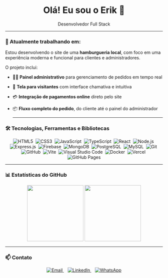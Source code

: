 <h1 align="center">Olá! Eu sou o Erik 👋</h1>

<p align="center">
 Desenvolvedor Full Stack
</p>

---
### 🚧 Atualmente trabalhando em:

Estou desenvolvendo o site de uma **hamburgueria local**, com foco em uma experiência moderna e funcional para clientes e administradores.

O projeto inclui:

- 🧑‍💼 **Painel administrativo** para gerenciamento de pedidos em tempo real  
- 🍔 **Tela para visitantes** com interface chamativa e intuitiva  
- 💳 **Integração de pagamentos online** direto pelo site  
- 📦 **Fluxo completo do pedido**, do cliente até o painel do administrador

  ---
### 🛠 Tecnologias, Ferramentas e Bibliotecas

<div align="center">
  <img src="https://img.shields.io/badge/HTML5-E34F26?style=for-the-badge&logo=html5&logoColor=white" alt="HTML5" />&nbsp;
  <img src="https://img.shields.io/badge/CSS3-1572B6?style=for-the-badge&logo=css3&logoColor=white" alt="CSS3" />&nbsp;
  <img src="https://img.shields.io/badge/JavaScript-F7DF1E?style=for-the-badge&logo=javascript&logoColor=black" alt="JavaScript" />&nbsp;
  <img src="https://img.shields.io/badge/TypeScript-3178C6?style=for-the-badge&logo=typescript&logoColor=white" alt="TypeScript" />&nbsp;
  <img src="https://img.shields.io/badge/React-61DAFB?style=for-the-badge&logo=react&logoColor=black" alt="React" />&nbsp;
  <img src="https://img.shields.io/badge/Node.js-339933?style=for-the-badge&logo=nodedotjs&logoColor=white" alt="Node.js" />&nbsp;
  <img src="https://img.shields.io/badge/Express.js-000000?style=for-the-badge&logo=express&logoColor=white" alt="Express.js" />&nbsp;
  <img src="https://img.shields.io/badge/Firebase-FFCA28?style=for-the-badge&logo=firebase&logoColor=black" alt="Firebase" />&nbsp;
  <img src="https://img.shields.io/badge/MongoDB-47A248?style=for-the-badge&logo=mongodb&logoColor=white" alt="MongoDB" />&nbsp;
  <img src="https://img.shields.io/badge/PostgreSQL-4169E1?style=for-the-badge&logo=postgresql&logoColor=white" alt="PostgreSQL" />&nbsp;
  <img src="https://img.shields.io/badge/MySQL-4479A1?style=for-the-badge&logo=mysql&logoColor=white" alt="MySQL" />&nbsp;
  <img src="https://img.shields.io/badge/Git-F05032?style=for-the-badge&logo=git&logoColor=white" alt="Git" />&nbsp;
  <img src="https://img.shields.io/badge/GitHub-181717?style=for-the-badge&logo=github&logoColor=white" alt="GitHub" />&nbsp;
  <img src="https://img.shields.io/badge/Vite-646CFF?style=for-the-badge&logo=vite&logoColor=white" alt="Vite" />&nbsp;
  <img src="https://img.shields.io/badge/VSCode-007ACC?style=for-the-badge&logo=visualstudiocode&logoColor=white" alt="Visual Studio Code" />&nbsp;
  <img src="https://img.shields.io/badge/Docker-2496ED?style=for-the-badge&logo=docker&logoColor=white" alt="Docker" />&nbsp;
  <img src="https://img.shields.io/badge/Vercel-000000?style=for-the-badge&logo=vercel&logoColor=white" alt="Vercel" />&nbsp;
  <img src="https://img.shields.io/badge/GitHub%20Pages-222222?style=for-the-badge&logo=githubpages&logoColor=white" alt="GitHub Pages" />
</div>

---

### 📊 Estatísticas do GitHub

<div align="center">
  <img height="180em" src="https://github-readme-stats.vercel.app/api?username=eriklmtech&show_icons=true&theme=tokyonight&count_private=true" />
  <img height="180em" src="https://github-readme-stats.vercel.app/api/top-langs/?username=eriklmtech&layout=compact&langs_count=10&theme=tokyonight" />
</div>

---

### 📫 Contato

<div align="center">
  <a href="mailto:erik.trabalho90@gmail.com">
    <img src="https://img.shields.io/badge/Email-D14836?style=for-the-badge&logo=gmail&logoColor=white" alt="Email" />
  </a>
  &nbsp;&nbsp;
  <a href="https://www.linkedin.com/in/erik-luiz-maia-lima" target="_blank">
    <img src="https://img.shields.io/badge/LinkedIn-0077B5?style=for-the-badge&logo=linkedin&logoColor=white" alt="LinkedIn" />
  </a>
  &nbsp;&nbsp;
  <a href="https://wa.me/5584981906945" target="_blank">
    <img src="https://img.shields.io/badge/WhatsApp-25D366?style=for-the-badge&logo=whatsapp&logoColor=white" alt="WhatsApp" />
  </a>
</div>

